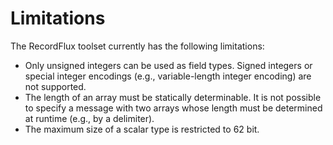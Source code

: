 # Limitations

The RecordFlux toolset currently has the following limitations:

- Only unsigned integers can be used as field types. Signed integers or special integer encodings (e.g., variable-length integer encoding) are not supported.
- The length of an array must be statically determinable. It is not possible to specify a message with two arrays whose length must be determined at runtime (e.g., by a delimiter).
- The maximum size of a scalar type is restricted to 62 bit.
